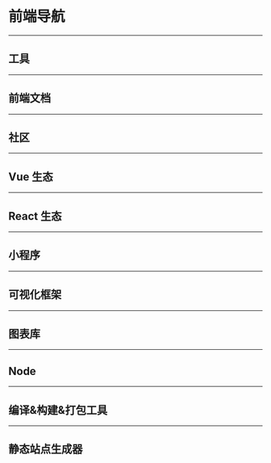# 前端导航

---

<script setup>
// import { useRouter, onMounted } from 'vue'
// const router = useRouter()
// onMounted(() => {
//   if (typeof window !== 'undefined') {
//     router.go('/frontendLink')
//   }
// })
import BoxNav from './BoxNav.vue'

// onMounted(() => {
//   if (typeof window !== 'undefined') {
//     window.location.href = '/qianduan-knowledge-system/frontendLink/'
//   }
// })
</script>

## 工具

<ClientOnly>
<BoxNav :navLink="[
{
link: 'https://www.json.cn/',
iconSrc: 'jsongeshihua',
title: 'Json中文网',
desc: 'JSON在线解析及格式化验证'
},{
link: 'https://chatgpt.com/',
iconSrc: 'chatgpticon',
title: 'ChatGPT',
desc: ''
},{
link: 'https://tool.lu/',
iconSrc: null,
title: '在线工具',
desc: '开发人员的工具箱'
},{
link: 'https://caniuse.com/',
iconSrc: null,
title: 'Can I use',
desc: '前端API兼容性查询'
},]"/>
</ClientOnly>


---

## 前端文档

<ClientOnly>
<BoxNav :navLink="[
{
link: 'https://developer.mozilla.org/zh-CN/',
iconSrc: null,
title: 'MDN | Web开发者指南',
desc: 'Mozilla的开发者平台，提供了大量关于HTML、CSS和JavaScript详细文档'
},{
link: 'https://www.runoob.com/',
iconSrc: null,
title: '菜鸟教程',
desc: '学的不仅是技术，更是梦想'
},{
link: 'https://es6.ruanyifeng.com/',
iconSrc: 'tubiaozhizuomoban',
title: 'ES6入门教程',
desc: '阮一峰的网络日志'
},]"/>
</ClientOnly>

---

## 社区

<ClientOnly>
<BoxNav :navLink="[
{
link: 'https://juejin.cn/',
iconSrc: 'juejin',
title: '稀土掘金',
desc: '面向全球中文开发者的技术内容分享与交流平台'
},{
link: 'https://www.csdn.net/',
iconSrc: 'csdn',
title: 'CSDN',
desc: 'CSDN'
},{
link: 'https://www.cnblogs.com/',
iconSrc: null,
title: '博客园',
desc: '博客园是一个面向开发者的知识分享社区'
},{
link: 'https://gitee.com/',
iconSrc: null,
title: 'Gitee',
desc: '国内软件项目的托管平台'
},{
link: 'https://github.com/',
iconSrc: 'github',
title: 'Github',
desc: '一个面向开源及私有软件项目的托管平台'
},{
link: 'https://www.v2ex.com/',
iconSrc: 'vex',
title: 'V2EX',
desc: '...'
},{
link: 'https://segmentfault.com/',
iconSrc: null,
title: 'SegmentFault思否',
desc: '技术问答开发者社区'
},]"/>
</ClientOnly>

---

## Vue 生态

<ClientOnly>
<BoxNav :navLink="[
{
link: 'https://cn.vuejs.org/',
iconSrc: 'Vue',
title: 'Vue 3',
desc: '渐进式 JavaScript 框架'
},{
link: 'https://router.vuejs.org/zh/',
iconSrc: 'Vue',
title: 'Vue Router',
desc: 'Vue.js 的官方路由 为 Vue.js 提供富有表现力、可配置的、方便的路由'
},{
link: 'https://vueuse.org/',
iconSrc: 'vueuse',
title: 'VueUse',
desc: 'Vue Composition API的常用工具库'
},{
link: 'https://vant-ui.github.io/vant/#/zh-CN',
iconSrc: 'vant',
title: 'Vant',
desc: '轻量，可定制的移动端Vue组件库 (Vant4--适用于 Vue3)'
},{
link: 'https://pinia.vuejs.org/zh/',
iconSrc: 'pinia',
title: 'Pinia',
desc: '符合直觉的 Vue.js 状态管理库'
},{
link: 'https://antdv.com/components/overview-cn',
iconSrc: null,
iconImg: './img/AntDesignVue.png',
title: 'Ant Design Vue',
desc: 'Ant Design的Vue实现，开发和服务于企业级后台产品'
},{
link: 'https://element-plus.org/zh-CN/',
iconSrc: 'element-plus',
title: 'Element Plus',
desc: '基于Vue3，面向设计师和开发者的组件库'
},]"/>
</ClientOnly>


---

## React 生态

<ClientOnly>
<BoxNav :navLink="[
{
link: 'https://zh-hans.react.dev/',
iconSrc: 'React',
title: 'React',
desc: '用于构建用户界面的 JavaScript 库'
},{
link: 'https://reactrouter.com/en/main',
iconSrc: 'React',
title: 'React Router',
desc: 'React的声明式路由'
},{
link: 'https://ahooks.js.org/zh-CN/',
iconSrc: 'ahooks',
title: 'ahooks',
desc: '一套高质量可靠的React Hooks 库'
},{
link: 'https://ant-design.antgroup.com/docs/react/introduce-cn',
iconSrc: 'antd',
title: 'Ant Design React',
desc: '一套企业级UI设计语言和React组件库'
},{
link: 'https://mobile.ant.design/zh',
iconSrc: null,
title: 'Ant Design Mobile',
desc: '构建移动WEB应用程序的React组件库'
},{
link: 'https://cn.redux.js.org/',
iconSrc: 'redux',
title: 'Redux',
desc: 'JavaScript应用的状态容器，提供可预测的状态管理'
},{
link: 'https://nextjs.org/',
iconSrc: 'cib-next-js',
title: 'Next.js',
desc: '一个用于Web的React框架'
},]"/>
</ClientOnly>


---

## 小程序

<ClientOnly>
<BoxNav :navLink="[
{
link: 'https://developers.weixin.qq.com/miniprogram/dev/framework/',
iconSrc: 'weixinxiaochengxu',
title: '微信小程序文档',
desc: '原生-微信小程序官方文档'
},{
link: 'https://uniapp.dcloud.net.cn/',
iconSrc: 'uni-app',
title: 'uni-app',
desc: '开发一次，多端覆盖'
},{
link: 'https://docs.taro.zone/docs/',
iconSrc: null,
title: 'Taro',
desc: 'Taro 是一个开放式跨端跨框架解决方案，支持使用 React/Vue/Nerv 等框架来开发'
},]"/>
</ClientOnly>


---

## 可视化框架

<ClientOnly>
<BoxNav :navLink="[
{
link: 'https://echarts.apache.org/zh/index.html',
iconSrc: 'ECharts',
title: 'ECharts',
desc: '一个基于JavaScript的开源可视化图表库'
},{
link: 'https://d3js.org/',
iconSrc: null,
title: 'D3.js',
desc: '一个遵循Web标准用于可视化数据的JavaScript库'
},{
link: 'https://www.chartjs.org/',
iconSrc: null,
title: 'Chart.js',
desc: '一个简单而灵活的JavaScript图表库'
},{
link: 'https://threejs.org/',
iconSrc: null,
title: 'Three.js',
desc: 'JavaScript 3d库'
},]"/>
</ClientOnly>


---

## 图表库

<ClientOnly>
<BoxNav :navLink="[
{
link: 'https://www.iconfont.cn/',
iconSrc: null,
iconImg: './img/iconfont.png',
title: 'iconfont',
desc: '国内功能很强大且图表内筒丰富的矢量图标库，提供矢量图标下载、在线存储、格式转换以及图标库管理。'
},{
link: 'https://iconpark.oceanengine.com/official',
iconSrc: null,
iconImg: './img/iconPark.png',
title: 'IconPark',
desc: 'IconPark图表库是一个通过技术驱动矢量图标样式的开源图表库，可以实现根据单一的主题色，快速生成一套图标样式。'
},]"/>
</ClientOnly>

---

## Node

<ClientOnly>
<BoxNav :navLink="[
{
link: 'https://nodejs.org/zh-cn/learn/getting-started/introduction-to-nodejs',
iconSrc: 'Nodejs',
title: 'Node',
desc: '基于Chrome V8引擎的JavaScript运行环境，Node.js程序可以运行在Windows、Linux、MacOS、FreeBSD、OpenBSD、Android、iOS等操作系统上。'
},{
link: 'https://expressjs.com/',
iconSrc: null,
title: 'Express',
desc: '基于Node.js平台，快速、开放、极简Web开发框架'
},]"/>
</ClientOnly>


---

## 编译&构建&打包工具

<ClientOnly>
<BoxNav :navLink="[
{
link: 'https://www.webpackjs.com/',
iconSrc: 'webpack',
title: 'Webpack 中文网',
desc: '一个基于JavaScript的开源可视化图表库'
},{
link: 'https://cn.vitejs.dev/',
iconSrc: null,
title: 'Vite 中文文档',
desc: '一个遵循Web标准用于可视化数据的JavaScript库'
},{
link: 'https://www.babeljs.cn/',
iconSrc: 'babel',
title: 'Babel',
desc: 'Babel是一个JavaScript编译器'
},{
link: 'https://esbuild.github.io/',
iconSrc: 'Esbuild',
title: 'esbuild',
desc: '...'
},{
link: 'https://www.rollupjs.com/',
iconSrc: 'logo',
title: 'Rollup',
desc: 'Rollup是一个JavaScript模块打包器'
},]"/>
</ClientOnly>


---

## 静态站点生成器

<ClientOnly>
<BoxNav :navLink="[
{
link: 'https://astro.build/',
iconSrc: null,
title: 'Astro',
desc: '一个现代化的轻量级静态站点生成器'
},{
link: 'https://vuepress.vuejs.org/zh/',
iconSrc: 'vue',
title: 'VuePress',
desc: 'Vue驱动静态网站生成器'
},{
link: 'https://vitepress.dev/',
iconSrc: 'vue',
title: 'VitePress',
desc: '由Vite和Vue驱动的静态网站生成器'
},{
link: 'https://d.umijs.org/',
iconSrc: null,
title: 'dumi',
desc: '基于Umi为组件研发而生的静态站点框架'
},{
link: 'https://docusaurus.io/zh-CN',
iconSrc: null,
title: 'Docusaurus',
desc: '基于React的静态网站生成器'
},]"/>
</ClientOnly>

